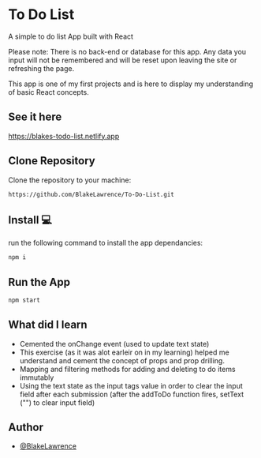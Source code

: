 # To Do List

A simple to do list App built with React

Please note: There is no back-end or database for this app. Any data you input will not be remembered and will be reset upon leaving the site or refreshing the page.

This app is one of my first projects and is here to display my understanding of basic React concepts.

## See it here

https://blakes-todo-list.netlify.app

## Clone Repository

Clone the repository to your machine:

```bash
https://github.com/BlakeLawrence/To-Do-List.git
```

## Install 💻

run the following command to install the app dependancies:

```bash
npm i
```

## Run the App

```bash
npm start
```

## What did I learn

- Cemented the onChange event (used to update text state)
- This exercise (as it was alot earleir on in my learning) helped me understand and cement the concept of props and prop drilling.
- Mapping and filtering methods for adding and deleting to do items immutably
- Using the text state as the input tags value in order to clear the input field after each submission (after the addToDo function fires, setText ("") to clear input field)

## Author

- [@BlakeLawrence](https://www.github.com/BlakeLawrence)
